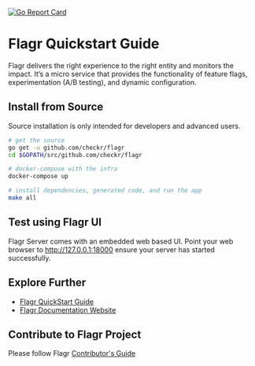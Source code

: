 [![Go Report Card](https://goreportcard.com/badge/github.com/checkr/flagr)](https://goreportcard.com/report/github.com/checkr/flagr)

# Flagr Quickstart Guide

Flagr delivers the right experience to the right entity and monitors the impact. It’s a micro service that provides the functionality of feature flags, experimentation (A/B testing), and dynamic configuration.

## Install from Source

Source installation is only intended for developers and advanced users.

```sh
# get the source
go get -u github.com/checkr/flagr
cd $GOPATH/src/github.com/checkr/flagr

# docker-compose with the infra
docker-compose up

# install dependencies, generated code, and run the app
make all
```

## Test using Flagr UI
Flagr Server comes with an embedded web based UI. Point your web browser to http://127.0.0.1:18000 ensure your server has started successfully.

## Explore Further
- [Flagr QuickStart Guide]()
- [Flagr Documentation Website]()

## Contribute to Flagr Project
Please follow Flagr [Contributor's Guide](https://github.com/checkr/flagr/blob/master/CONTRIBUTING.md)
